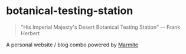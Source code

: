 # botanical-testing-station

> "His Imperial Majesty's Desert Botanical Testing Station" -- Frank Herbert

A personal website / blog combo powered by [Marmite](https://github.com/rochacbruno/marmite)
